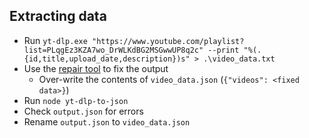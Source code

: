 ## Extracting data

- Run `yt-dlp.exe "https://www.youtube.com/playlist?list=PLqgEz3KZA7wo_DrWLKdBG2MSGwwUP8q2c" --print "%(.{id,title,upload_date,description})s" > .\video_data.txt`
- Use the [repair tool](https://codebeautify.org/json-fixer) to fix the output
    - Over-write the contents of `video_data.json` (`{"videos": <fixed data>}`)
- Run `node yt-dlp-to-json`
- Check `output.json` for errors
- Rename `output.json` to `video_data.json`
